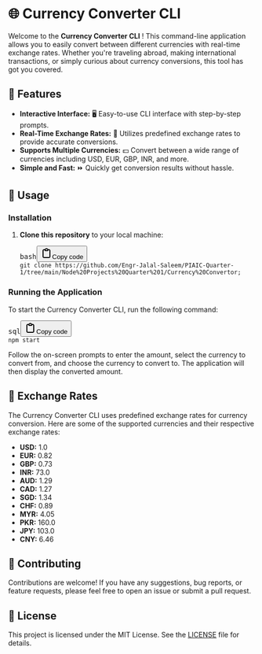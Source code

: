 # 🌐 Currency Converter CLI

Welcome to the  **Currency Converter CLI** ! This command-line application allows you to easily convert between different currencies with real-time exchange rates. Whether you're traveling abroad, making international transactions, or simply curious about currency conversions, this tool has got you covered.

## 🚀 Features

* **Interactive Interface:** 🖥️ Easy-to-use CLI interface with step-by-step prompts.
* **Real-Time Exchange Rates:** 💱 Utilizes predefined exchange rates to provide accurate conversions.
* **Supports Multiple Currencies:** 💵 Convert between a wide range of currencies including USD, EUR, GBP, INR, and more.
* **Simple and Fast:** ⏩ Quickly get conversion results without hassle.

## 📝 Usage

### Installation

1. **Clone this repository** to your local machine:
   <pre><div class="dark bg-black rounded-md"><div class="flex items-center relative text-token-text-secondary bg-token-surface-primary px-4 py-2 text-xs font-sans justify-between rounded-t-md"><span>bash</span><span class="" data-state="closed"><button class="flex gap-1 items-center"><svg width="24" height="24" viewBox="0 0 24 24" fill="none" xmlns="http://www.w3.org/2000/svg" class="icon-sm"><path fill-rule="evenodd" clip-rule="evenodd" d="M12 4C10.8954 4 10 4.89543 10 6H14C14 4.89543 13.1046 4 12 4ZM8.53513 4C9.22675 2.8044 10.5194 2 12 2C13.4806 2 14.7733 2.8044 15.4649 4H17C18.6569 4 20 5.34315 20 7V19C20 20.6569 18.6569 22 17 22H7C5.34315 22 4 20.6569 4 19V7C4 5.34315 5.34315 4 7 4H8.53513ZM8 6H7C6.44772 6 6 6.44772 6 7V19C6 19.5523 6.44772 20 7 20H17C17.5523 20 18 19.5523 18 19V7C18 6.44772 17.5523 6 17 6H16C16 7.10457 15.1046 8 14 8H10C8.89543 8 8 7.10457 8 6Z" fill="currentColor"></path></svg>Copy code</button></span></div><div class="p-4 overflow-y-auto"><code class="!whitespace-pre hljs language-bash">git clone https://github.com/Engr-Jalal-Saleem/PIAIC-Quarter-1/tree/main/Node%20Projects%20Quarter%201/Currency%20Convertor;
   </code></div></div></pre>

### Running the Application

To start the Currency Converter CLI, run the following command:

<pre><div class="dark bg-black rounded-md"><div class="flex items-center relative text-token-text-secondary bg-token-surface-primary px-4 py-2 text-xs font-sans justify-between rounded-t-md"><span>sql</span><span class="" data-state="closed"><button class="flex gap-1 items-center"><svg width="24" height="24" viewBox="0 0 24 24" fill="none" xmlns="http://www.w3.org/2000/svg" class="icon-sm"><path fill-rule="evenodd" clip-rule="evenodd" d="M12 4C10.8954 4 10 4.89543 10 6H14C14 4.89543 13.1046 4 12 4ZM8.53513 4C9.22675 2.8044 10.5194 2 12 2C13.4806 2 14.7733 2.8044 15.4649 4H17C18.6569 4 20 5.34315 20 7V19C20 20.6569 18.6569 22 17 22H7C5.34315 22 4 20.6569 4 19V7C4 5.34315 5.34315 4 7 4H8.53513ZM8 6H7C6.44772 6 6 6.44772 6 7V19C6 19.5523 6.44772 20 7 20H17C17.5523 20 18 19.5523 18 19V7C18 6.44772 17.5523 6 17 6H16C16 7.10457 15.1046 8 14 8H10C8.89543 8 8 7.10457 8 6Z" fill="currentColor"></path></svg>Copy code</button></span></div><div class="p-4 overflow-y-auto"><code class="!whitespace-pre hljs language-sql">npm start
</code></div></div></pre>

Follow the on-screen prompts to enter the amount, select the currency to convert from, and choose the currency to convert to. The application will then display the converted amount.

## 💱 Exchange Rates

The Currency Converter CLI uses predefined exchange rates for currency conversion. Here are some of the supported currencies and their respective exchange rates:

* **USD:** 1.0
* **EUR:** 0.82
* **GBP:** 0.73
* **INR:** 73.0
* **AUD:** 1.29
* **CAD:** 1.27
* **SGD:** 1.34
* **CHF:** 0.89
* **MYR:** 4.05
* **PKR:** 160.0
* **JPY:** 103.0
* **CNY:** 6.46

## 🤝 Contributing

Contributions are welcome! If you have any suggestions, bug reports, or feature requests, please feel free to open an issue or submit a pull request.

## 📄 License

This project is licensed under the MIT License. See the [LICENSE]() file for details.
